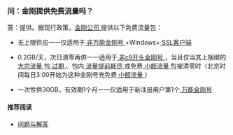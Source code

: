 ### 问：金刚提供免费流量吗？
答：提供。据现行政策，[金刚公司 ](https://a2zitpro.github.io/web/金刚公司)提供以下免费流量包：<br>

- 无上限供应一一仅适用于[ 非万能金刚号 ](https://a2zitpro.github.io/web/获取c9开头金刚号)+Windows+[ SSL客户端 ](https://a2zitpro.github.io/web/获取SSL型客户端)

- 0.2GB/天，次日清零再供一一适用于[ 非c9开头金刚号 ](https://a2zitpro.github.io/web/万能金刚号)，当且仅当其上捆绑的[ 大宗流量 ](https://a2zitpro.github.io/web/大宗流量)包[ 过期 ](https://a2zitpro.github.io/web/流量过期)、包内[ 流量提前耗尽 ](https://a2zitpro.github.io/web/流量提前耗尽)或免费[ 小额流量 ](https://a2zitpro.github.io/web/小额流量)包被清零时（北京时间每日3:00开始为这种金刚号充免费[ 小额流量 ](https://a2zitpro.github.io/web/小额流量)）

- 一次性供30GB，有效期1个月一一仅适用于新注册用户第1个[ 万能金刚号 ](https://a2zitpro.github.io/web/万能金刚号)

#### 推荐阅读
- [问题与解答](https://a2zitpro.github.io/web/列表-问题与解答)

